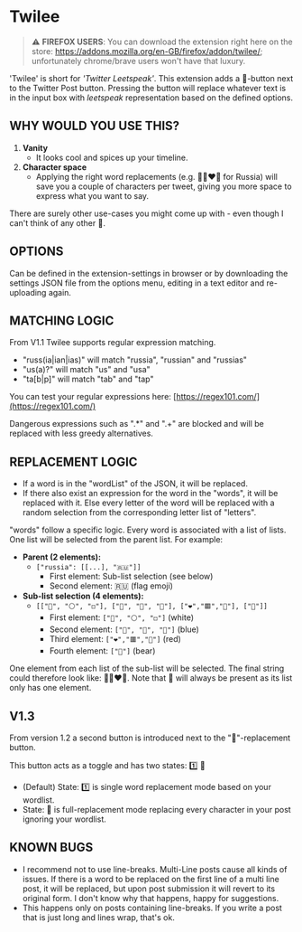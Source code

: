 # Twilee
> :warning: **FIREFOX USERS**: You can download the extension right here on the store: https://addons.mozilla.org/en-GB/firefox/addon/twilee/; unfortunately chrome/brave users won't have that luxury.


'Twilee' is short for *'Twitter Leetspeak'*. This extension adds a 👺-button next to the Twitter Post button. Pressing the button will replace whatever text is in the input box with *leetspeak* representation based on the defined options.

## WHY WOULD YOU USE THIS?

1. **Vanity**
   * It looks cool and spices up your timeline.
2. **Character space**
   * Applying the right word replacements (e.g. 🤍🔵❤️🐻 for Russia) will save you a couple of characters per tweet, giving you more space to express what you want to say.

There are surely other use-cases you might come up with - even though I can't think of any other 🙂.

## OPTIONS

Can be defined in the extension-settings in browser or by downloading the settings JSON file from the options menu, editing in a text editor and re-uploading again.

## MATCHING LOGIC

From V1.1 Twilee supports regular expression matching.

* "russ(ia|ian|ias)" will match "russia", "russian" and "russias"
* "us(a)?" will match "us" and "usa"
* "ta[b|p]" will match "tab" and "tap"

You can test your regular expressions here: [https://regex101.com/](https://regex101.com/)

Dangerous expressions such as ".*" and ".+" are blocked and will be replaced with less greedy alternatives.

## REPLACEMENT LOGIC

* If a word is in the "wordList" of the JSON, it will be replaced.
* If there also exist an expression for the word in the "words", it will be replaced with it. Else every letter of the word will be replaced with a random selection from the corresponding letter list of "letters".

"words" follow a specific logic. Every word is associated with a list of lists. One list will be selected from the parent list. For example:

* **Parent (2 elements):**
   * `["russia": [[...], "🇷🇺"]]`
      * First element: Sub-list selection (see below)
      * Second element: 🇷🇺 (flag emoji)
* **Sub-list selection (4 elements):**
   * `[["🤍", "⚪", "◻️"], ["🔵", "🔷", "💙"], ["❤️","🟥","🔴"], ["🐻"]]`
      * First element: `["🤍", "⚪", "◻️"]` (white)
      * Second element: `["🔵", "🔷", "💙"]` (blue)
      * Third element: `["❤️","🟥","🔴"]` (red)
      * Fourth element: `["🐻"]` (bear)

One element from each list of the sub-list will be selected. The final string could therefore look like: 🤍🔵❤️🐻. Note that 🐻 will always be present as its list only has one element.

## V1.3

From version 1.2 a second button is introduced next to the "👺"-replacement button.

This button acts as a toggle and has two states: 1️⃣ 🔀

* (Default) State: 1️⃣ is single word replacement mode based on your wordlist.
* State: 🔀 is full-replacement mode replacing every character in your post ignoring your wordlist.

## KNOWN BUGS

* I recommend not to use line-breaks. Multi-Line posts cause all kinds of issues. If there is a word to be replaced on the first line of a multi line post, it will be replaced, but upon post submission it will revert to its original form. I don't know why that happens, happy for suggestions.
* This happens only on posts containing line-breaks. If you write a post that is just long and lines wrap, that's ok.
